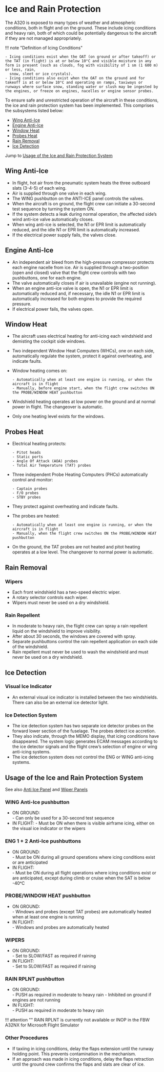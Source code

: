 # Ice and Rain Protection

The A320 is exposed to many types of weather and atmospheric conditions, both in flight and on the ground. These include icing conditions and heavy rain, both of which could be potentially dangerous to the aircraft if they are not managed appropriately.

!!! note "Definition of Icing Conditions"  

    - Icing conditions exist when the OAT (on ground or after takeoff) or the TAT (in flight) is at or below 10°C and visible moisture in any form is present (such as clouds, fog with visibility of 1 sm (1 600 m) or less, rain, 
      snow, sleet or ice crystals).   
    - Icing conditions also exist when the OAT on the ground and for takeoff is at or below 10°C and operating on ramps, taxiways or runways where surface snow, standing water or slush may be ingested by the engines, or freeze on engines, nacelles or engine sensor probes.
    
To ensure safe and unrestricted operation of the aircraft in these conditions, the ice and rain protection system has been implemented. This comprises the subsystems listed below:

- [Wing Anti-Ice](#wing-anti-ice)
- [Engine Anti-Ice](#engine-anti-ice) 
- [Window Heat](#window-heat) 
- [Probes Heat](#probes-heat)
- [Rain Removal](#rain-removal)
- [Ice Detection](#ice-detection)

Jump to [Usage of the Ice and Rain Protection System](#usage-of-the-ice-and-rain-protection-system)

## Wing Anti-Ice  

- In flight, hot air from the pneumatic system heats the three outboard slats (3-4-5) of each wing.  
- Air is supplied through one valve in each wing.  
- The WING pushbutton on the ANTI-ICE panel controls the valves.  
- When the aircraft is on ground, the flight crew can initiate a 30-second test sequence by turning the system ON.  
- If the system detects a leak during normal operation, the affected side’s wind anti-ice valve automatically closes.  
- When wing anti-ice is selected, the N1 or EPR limit is automatically reduced, and the idle N1 or EPR limit is automatically increased.  
- If the electrical power supply fails, the valves close.

## Engine Anti-Ice 

- An independent air bleed from the high-pressure compressor protects each engine nacelle from ice. Air is supplied through a two-position (open and closed) valve that the flight crew controls with two pushbuttons, one for each engine.  
- The valve automatically closes if air is unavailable (engine not running).  
- When an engine anti-ice valve is open, the N1 or EPR limit is automatically reduced and, if necessary, the idle N1 or EPR limit is automatically increased for both engines to provide the required pressure.  
- If electrical power fails, the valves open.

## Window Heat  

- The aircraft uses electrical heating for anti-icing each windshield and demisting the cockpit side windows.  
- Two independent Window Heat Computers (WHCs), one on each side, automatically regulate the system, protect it against overheating, and indicate faults.  

- Window heating comes on:  

      - Automatically when at least one engine is running, or when the aircraft is in flight  
      - Manually, before engine start, when the flight crew switches ON the PROBE/WINDOW HEAT pushbutton

- Windshield heating operates at low power on the ground and at normal power in flight. The changeover is automatic.
- Only one heating level exists for the windows.

## Probes Heat  

- Electrical heating protects:  

      - Pitot heads  
      - Static ports  
      - Angle Of Attack (AOA) probes  
      - Total Air Temperature (TAT) probes  

- Three independent Probe Heating Computers (PHCs) automatically control and monitor:  
 
      - Captain probes   
      - F/O probes  
      - STBY probes  

- They protect against overheating and indicate faults.  
- The probes are heated:  

      - Automatically when at least one engine is running, or when the aircraft is in flight  
      - Manually, when the flight crew switches ON the PROBE/WINDOW HEAT pushbutton  

- On the ground, the TAT probes are not heated and pitot heating operates at a low level. The changeover to normal power is automatic.

## Rain Removal

### Wipers

- Each front windshield has a two-speed electric wiper.
- A rotary selector controls each wiper.
- Wipers must never be used on a dry windshield.

### Rain Repellent

- In moderate to heavy rain, the flight crew can spray a rain repellent liquid on the windshield to improve visibility.
- After about 30 seconds, the windows are covered with spray.
- Separate pushbuttons control the rain repellent application on each side of the windshield.
- Rain repellent must never be used to wash the windshield and must never be used on a dry windshield.

## Ice Detection

### Visual Ice Indicator
- An external visual ice indicator is installed between the two windshields. There can also be an external ice detector light.

### Ice Detection System
- The ice detection system has two separate ice detector probes on the forward lower section of the fuselage. The probes detect ice accretion.  
- They also indicate, through the MEMO display, that icing conditions have disappeared. The system logic generates ECAM messages according to the ice detector signals and the flight crew’s selection of engine or wing anti-icing systems.  
- The ice detection system does not control the ENG or WING anti-icing systems.  

## Usage of the Ice and Rain Protection System

See also [Anti Ice Panel](../../pilots-corner/a32nx-briefing/flight-deck/ovhd/anti-ice.md) and [Wiper Panels](../../pilots-corner/a32nx-briefing/flight-deck/ovhd/wipers.md)

### WING Anti-Ice pushbutton  

- ON GROUND:  
      - Can only be used for a 30-second test sequence  
- IN FLIGHT: 
      - Must be ON when there is visible airframe icing, either on the visual ice indicator or the wipers  

### ENG 1 + 2 Anti-Ice pushbuttons

- ON GROUND:  
      - Must be ON during all ground operations where icing conditions exist or are anticipated  
- IN FLIGHT:  
      - Must be ON during all flight operations where icing conditions exist or are anticipated, except during climb or cruise when the SAT is below -40ᵒC  

### PROBE/WINDOW HEAT pushbutton  

- ON GROUND:  
      - Windows and probes (except TAT probes) are automatically heated when at least one engine is running
- IN FLIGHT:  
      - Windows and probes are automatically heated

### WIPERS  

- ON GROUND:  
      - Set to SLOW/FAST as required if raining  
- IN FLIGHT:  
      - Set to SLOW/FAST as required if raining  

### RAIN RPLNT pushbutton

- ON GROUND:  
      - PUSH as required in moderate to heavy rain
      - Inhibited on ground if engines are not running  
- IN FLIGHT:  
      - PUSH as required in moderate to heavy rain  

!!! attention ""
    RAIN RPLNT is currently not available or INOP in the FBW A32NX for Microsoft Flight Simulator

### Other Procedures
- If taxiing in icing conditions, delay the flaps extension until the runway holding point. This prevents contamination in the mechanism.  
- If an approach was made in icing conditions, delay the flaps retraction until the ground crew confirms the flaps and slats are clear of ice.

